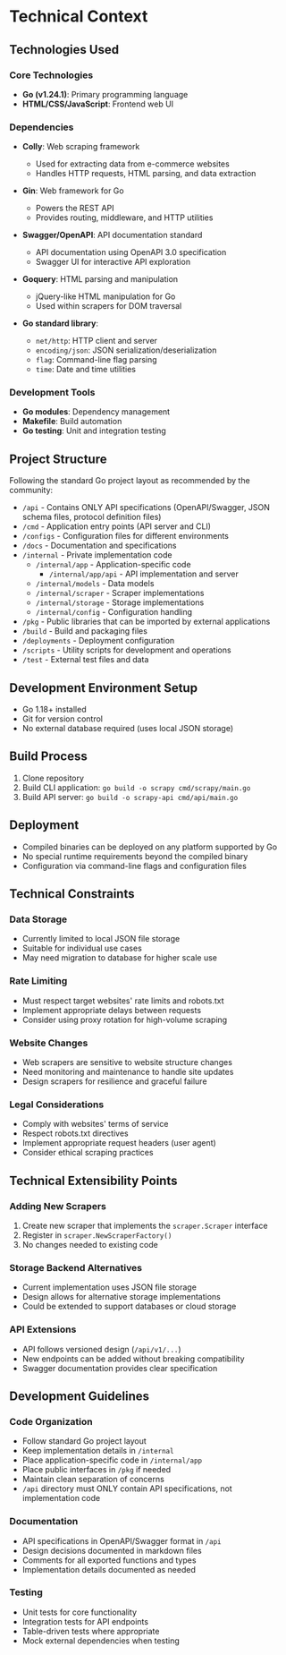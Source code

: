 # Technical Context

## Technologies Used

### Core Technologies

- **Go (v1.24.1)**: Primary programming language
- **HTML/CSS/JavaScript**: Frontend web UI

### Dependencies

- **Colly**: Web scraping framework
  - Used for extracting data from e-commerce websites
  - Handles HTTP requests, HTML parsing, and data extraction
- **Gin**: Web framework for Go
  - Powers the REST API
  - Provides routing, middleware, and HTTP utilities
- **Swagger/OpenAPI**: API documentation standard
  - API documentation using OpenAPI 3.0 specification
  - Swagger UI for interactive API exploration
- **Goquery**: HTML parsing and manipulation

  - jQuery-like HTML manipulation for Go
  - Used within scrapers for DOM traversal

- **Go standard library**:
  - `net/http`: HTTP client and server
  - `encoding/json`: JSON serialization/deserialization
  - `flag`: Command-line flag parsing
  - `time`: Date and time utilities

### Development Tools

- **Go modules**: Dependency management
- **Makefile**: Build automation
- **Go testing**: Unit and integration testing

## Project Structure

Following the standard Go project layout as recommended by the community:

- `/api` - Contains ONLY API specifications (OpenAPI/Swagger, JSON schema files, protocol definition files)
- `/cmd` - Application entry points (API server and CLI)
- `/configs` - Configuration files for different environments
- `/docs` - Documentation and specifications
- `/internal` - Private implementation code
  - `/internal/app` - Application-specific code
    - `/internal/app/api` - API implementation and server
  - `/internal/models` - Data models
  - `/internal/scraper` - Scraper implementations
  - `/internal/storage` - Storage implementations
  - `/internal/config` - Configuration handling
- `/pkg` - Public libraries that can be imported by external applications
- `/build` - Build and packaging files
- `/deployments` - Deployment configuration
- `/scripts` - Utility scripts for development and operations
- `/test` - External test files and data

## Development Environment Setup

- Go 1.18+ installed
- Git for version control
- No external database required (uses local JSON storage)

## Build Process

1. Clone repository
2. Build CLI application: `go build -o scrapy cmd/scrapy/main.go`
3. Build API server: `go build -o scrapy-api cmd/api/main.go`

## Deployment

- Compiled binaries can be deployed on any platform supported by Go
- No special runtime requirements beyond the compiled binary
- Configuration via command-line flags and configuration files

## Technical Constraints

### Data Storage

- Currently limited to local JSON file storage
- Suitable for individual use cases
- May need migration to database for higher scale use

### Rate Limiting

- Must respect target websites' rate limits and robots.txt
- Implement appropriate delays between requests
- Consider using proxy rotation for high-volume scraping

### Website Changes

- Web scrapers are sensitive to website structure changes
- Need monitoring and maintenance to handle site updates
- Design scrapers for resilience and graceful failure

### Legal Considerations

- Comply with websites' terms of service
- Respect robots.txt directives
- Implement appropriate request headers (user agent)
- Consider ethical scraping practices

## Technical Extensibility Points

### Adding New Scrapers

1. Create new scraper that implements the `scraper.Scraper` interface
2. Register in `scraper.NewScraperFactory()`
3. No changes needed to existing code

### Storage Backend Alternatives

- Current implementation uses JSON file storage
- Design allows for alternative storage implementations
- Could be extended to support databases or cloud storage

### API Extensions

- API follows versioned design (`/api/v1/...`)
- New endpoints can be added without breaking compatibility
- Swagger documentation provides clear specification

## Development Guidelines

### Code Organization

- Follow standard Go project layout
- Keep implementation details in `/internal`
- Place application-specific code in `/internal/app`
- Place public interfaces in `/pkg` if needed
- Maintain clean separation of concerns
- `/api` directory must ONLY contain API specifications, not implementation code

### Documentation

- API specifications in OpenAPI/Swagger format in `/api`
- Design decisions documented in markdown files
- Comments for all exported functions and types
- Implementation details documented as needed

### Testing

- Unit tests for core functionality
- Integration tests for API endpoints
- Table-driven tests where appropriate
- Mock external dependencies when testing
